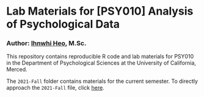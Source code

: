 # Lab Materials for [PSY010] Analysis of Psychological Data

### Author: [Ihnwhi Heo](http://ihnwhiheo.github.io/), M.Sc.

This repository contains reproducible R code and lab materials for PSY010 in the Department of Psychological Sciences at the University of California, Merced.

The ``2021-Fall`` folder contains materials for the current semester. To directly approach the ``2021-Fall`` file, click [here](https://github.com/IhnwhiHeo/PSY010/tree/master/2021-Fall).
